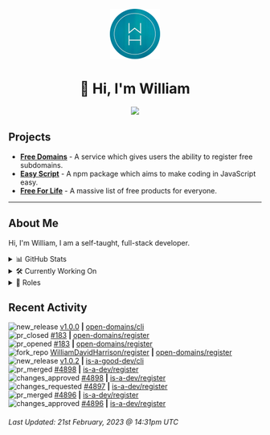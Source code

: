 <p align="center">
  <a href="https://wdh.gg/dev">
    <img src="https://raw.githubusercontent.com/WilliamDavidHarrison/WilliamDavidHarrison/main/assets/logo.png" height="100" width="100">
  </a>
</p>

<h1 align="center">👋 Hi, I'm William</h1>

<p align="center">
  <a href="https://wdh.gg/wakatime">
    <img src="https://wakatime.com/badge/user/817e29c1-e1ac-4adc-936b-37bfa447c165.svg?style=for-the-badge">
  </a>
</p>

## Projects

- **[Free Domains](https://freesubdomains.org)** - A service which gives users the ability to register free subdomains.
- **[Easy Script](https://easyscript.dev)** - A npm package which aims to make coding in JavaScript easy.
- **[Free For Life](https://free-for.life)** - A massive list of free products for everyone.

---

## About Me
Hi, I'm William, I am a self-taught, full-stack developer.

<details>
  <summary>📊 GitHub Stats</summary>
  <br>

  ![GitHub Stats](https://github-readme-stats.vercel.app/api?username=williamdavidharrison&theme=algolia&show_icons=true&border_radius=8&count_private=true&include_all_commits=true)

  ![Top Languages](https://github-readme-stats.vercel.app/api/top-langs/?username=williamdavidharrison&theme=algolia&layout=compact&border_radius=8)

</details>

<details>
  <summary>🛠️ Currently Working On</summary>
  <br>

  [![Free Domains](https://img.shields.io/badge/Free%20Domains-333333?style=for-the-badge)](https://wdh.gg/free-domains)

</details>

<details>
  <summary>💼 Roles</summary>
  <br>

  [![Free Domains](https://img.shields.io/badge/Free%20Domains-Owner-222222?style=for-the-badge)](https://wdh.gg/free-domains)

  [![Future Focus Accounting](https://img.shields.io/badge/Future%20Focus%20Accounting-Developer-222222?style=for-the-badge)](https://wdh.gg/ffa/github)

  [![Open Domains](https://img.shields.io/badge/Open%20Domains-Maintainer-222222?style=for-the-badge)](https://wdh.gg/open-domains)

  [![is-a.dev](https://img.shields.io/badge/is--a.dev-Maintainer-222222?style=for-the-badge)](https://wdh.gg/is-a-dev)

  [![is-a-good.dev](https://img.shields.io/badge/is--a--good.dev-Helper-222222?style=for-the-badge)](https://wdh.gg/is-a-good-dev)

</details>

## Recent Activity

<!--RECENT_ACTIVITY:start-->
![new_release](https://cdn.jsdelivr.net/gh/Readme-Workflows/Readme-Icons@main/icons/octicons/Release.svg) [v1.0.0](https://github.com/open-domains/cli/releases/tag/v1.0.0) **|** [open-domains/cli](https://github.com/open-domains/cli)<br>
![pr_closed](https://cdn.jsdelivr.net/gh/Readme-Workflows/Readme-Icons@main/icons/octicons/PullRequestClosed.svg) [#183](https://github.com/open-domains/register/pull/183) **|** [open-domains/register](https://github.com/open-domains/register)<br>
![pr_opened](https://cdn.jsdelivr.net/gh/Readme-Workflows/Readme-Icons@main/icons/octicons/PullRequestOpened.svg) [#183](https://github.com/open-domains/register/pull/183) **|** [open-domains/register](https://github.com/open-domains/register)<br>
![fork_repo](https://cdn.jsdelivr.net/gh/Readme-Workflows/Readme-Icons@main/icons/octicons/ForkedRepository.svg) [WilliamDavidHarrison/register](https://github.com/WilliamDavidHarrison/register) **|** [open-domains/register](https://github.com/open-domains/register)<br>
![new_release](https://cdn.jsdelivr.net/gh/Readme-Workflows/Readme-Icons@main/icons/octicons/Release.svg) [v1.0.2](https://github.com/is-a-good-dev/cli/releases/tag/v1.0.2) **|** [is-a-good-dev/cli](https://github.com/is-a-good-dev/cli)<br>
![pr_merged](https://cdn.jsdelivr.net/gh/Readme-Workflows/Readme-Icons@main/icons/octicons/PullRequestMerged.svg) [#4898](https://github.com/is-a-dev/register/pull/4898) **|** [is-a-dev/register](https://github.com/is-a-dev/register)<br>
![changes_approved](https://cdn.jsdelivr.net/gh/Readme-Workflows/Readme-Icons@main/icons/octicons/ApprovedChanges.svg) [#4898](https://github.com/is-a-dev/register/pull/4898#pullrequestreview-1307168272) **|** [is-a-dev/register](https://github.com/is-a-dev/register)<br>
![changes_requested](https://cdn.jsdelivr.net/gh/Readme-Workflows/Readme-Icons@main/icons/octicons/RequestedChanges.svg) [#4897](https://github.com/is-a-dev/register/pull/4897#pullrequestreview-1306936522) **|** [is-a-dev/register](https://github.com/is-a-dev/register)<br>
![pr_merged](https://cdn.jsdelivr.net/gh/Readme-Workflows/Readme-Icons@main/icons/octicons/PullRequestMerged.svg) [#4896](https://github.com/is-a-dev/register/pull/4896) **|** [is-a-dev/register](https://github.com/is-a-dev/register)<br>
![changes_approved](https://cdn.jsdelivr.net/gh/Readme-Workflows/Readme-Icons@main/icons/octicons/ApprovedChanges.svg) [#4896](https://github.com/is-a-dev/register/pull/4896#pullrequestreview-1306922990) **|** [is-a-dev/register](https://github.com/is-a-dev/register)<br>
<!--RECENT_ACTIVITY:end-->

<!--RECENT_ACTIVITY:last_update-->
###### Last Updated: 21st February, 2023 @ 14:31pm UTC
<!--RECENT_ACTIVITY:last_update_end-->
